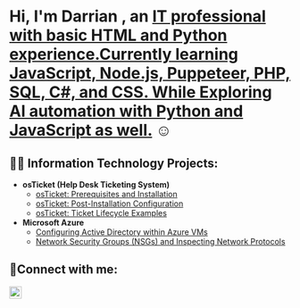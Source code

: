 <h1>Hi, I'm Darrian , an <a href="https://www.linkedin.com/in/darrian-hibbert/">IT professional with basic HTML and Python experience.Currently learning JavaScript, Node.js, Puppeteer, PHP, SQL, C#, and CSS. While Exploring AI automation with Python and JavaScript as well.</a> ☺ </h1>

<h2>👨‍💻 Information Technology Projects:</h2>

- <b>osTicket (Help Desk Ticketing System)</b>
  - [osTicket: Prerequisites and Installation](https://github.com/Darrianhibbert/osticket-prereqs.git)
  - [osTicket: Post-Installation Configuration](https://github.com/Darrianhibbert/post-install-config.git)
  - [osTicket: Ticket Lifecycle Examples](https://github.com/Darrianhibbert/ticket-lifecycle.git)
- <b>Microsoft Azure</b>
  - [Configuring Active Directory within Azure VMs](https://github.com/joshmadakorcc/configure-ad)
  - [Network Security Groups (NSGs) and Inspecting Network Protocols](https://github.com/joshmadakorcc/azure-network-protocols)

<h2>🤳Connect with me:</h2>

[<img align="left" alt="Josh | LinkedIn" width="22px" src="https://cdn.jsdelivr.net/npm/simple-icons@v3/icons/linkedin.svg" />][linkedin]

[linkedin]:https://www.linkedin.com/in/darrian-hibbert/

